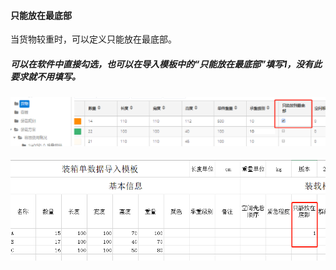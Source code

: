 #### 只能放在最底部

当货物较重时，可以定义只能放在最底部。

##### 可以在软件中直接勾选，也可以在导入模板中的“只能放在最底部”填写1，没有此要求就不用填写。

#### ![](/assets/4596459import.png)

![](/assets/34C.png)

